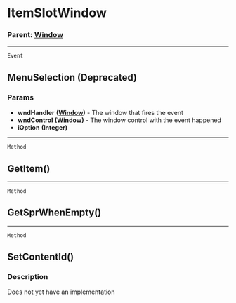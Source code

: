 ItemSlotWindow
==============

### Parent: [Window](../WindowControls/Window.md)

------------------------------------------------------------------------

`Event`

MenuSelection (Deprecated)
--------------------------

### Params

-   **wndHandler** **([Window](../WindowControls/Window.md))** - The
    window that fires the event
-   **wndControl** **([Window](../WindowControls/Window.md))** - The
    window control with the event happened
-   **iOption** **(Integer)**

------------------------------------------------------------------------

`Method`

GetItem()
---------

------------------------------------------------------------------------

`Method`

GetSprWhenEmpty()
-----------------

------------------------------------------------------------------------

`Method`

SetContentId()
--------------

### Description

Does not yet have an implementation
